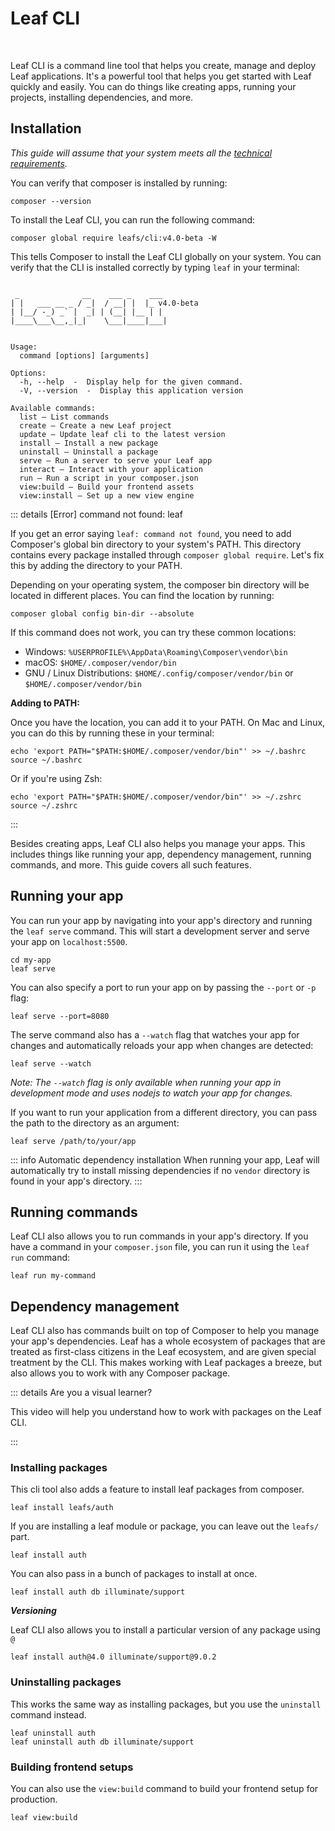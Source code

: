 # Leaf CLI

<!-- markdownlint-disable no-inline-html -->

<script setup>
import VideoModal from '@theme/components/shared/VideoModal.vue'
</script>

<p class="flex flex:start-all" style="gap:10px;">
  <img src="https://poser.pugx.org/leafs/cli/v/stable" class="m:0" alt="">
  <img src="https://poser.pugx.org/leafs/cli/downloads" class="m:0" alt="">
</p>

Leaf CLI is a command line tool that helps you create, manage and deploy Leaf applications. It's a powerful tool that helps you get started with Leaf quickly and easily. You can do things like creating apps, running your projects, installing dependencies, and more.

## Installation

<VideoModal
  buttonText="CLI installation walkthrough"
  description="You can take a look at our leaf cli setup walkthrough on youtube."
  videoUrl="https://www.youtube.com/embed/jqkear8zue8"
/>

*This guide will assume that your system meets all the [technical requirements](/docs/#creating-a-new-app).*

You can verify that composer is installed by running:

```bash:no-line-numbers
composer --version
```

To install the Leaf CLI, you can run the following command:

```bash:no-line-numbers
composer global require leafs/cli:v4.0-beta -W
```

This tells Composer to install the Leaf CLI globally on your system. You can verify that the CLI is installed correctly by typing `leaf` in your terminal:

```bash:no-line-numbers

 _              __    ___ _    ___ 
| |   ___ __ _ / _|  / __| |  |_ v4.0-beta
| |__/ -_) _` |  _| | (__| |__ | | 
|____\___\__,_|_|    \___|____|___|                       
     

Usage:
  command [options] [arguments]

Options:
  -h, --help  -  Display help for the given command.
  -V, --version  -  Display this application version

Available commands:
  list — List commands
  create — Create a new Leaf project
  update — Update leaf cli to the latest version
  install — Install a new package
  uninstall — Uninstall a package
  serve — Run a server to serve your Leaf app
  interact — Interact with your application
  run — Run a script in your composer.json
  view:build — Build your frontend assets
  view:install — Set up a new view engine

```

::: details [Error] command not found: leaf

If you get an error saying `leaf: command not found`, you need to add Composer's global bin directory to your system's PATH. This directory contains every package installed through `composer global require`. Let's fix this by adding the directory to your PATH.

Depending on your operating system, the composer bin directory will be located in different places. You can find the location by running:

```bash:no-line-numbers
composer global config bin-dir --absolute
```

If this command does not work, you can try these common locations:

- Windows: `%USERPROFILE%\AppData\Roaming\Composer\vendor\bin`
- macOS: `$HOME/.composer/vendor/bin`
- GNU / Linux Distributions: `$HOME/.config/composer/vendor/bin` or `$HOME/.composer/vendor/bin`

**Adding to PATH:**

Once you have the location, you can add it to your PATH. On Mac and Linux, you can do this by running these in your terminal:

```bash:no-line-numbers
echo 'export PATH="$PATH:$HOME/.composer/vendor/bin"' >> ~/.bashrc
source ~/.bashrc
```

Or if you're using Zsh:

```bash:no-line-numbers
echo 'export PATH="$PATH:$HOME/.composer/vendor/bin"' >> ~/.zshrc
source ~/.zshrc
```

:::

Besides creating apps, Leaf CLI also helps you manage your apps. This includes things like running your app, dependency management, running commands, and more. This guide covers all such features.

## Running your app

You can run your app by navigating into your app's directory and running the `leaf serve` command. This will start a development server and serve your app on `localhost:5500`.

```bash:no-line-numbers
cd my-app
leaf serve
```

You can also specify a port to run your app on by passing the `--port` or `-p` flag:

```bash:no-line-numbers
leaf serve --port=8080
```

The serve command also has a `--watch` flag that watches your app for changes and automatically reloads your app when changes are detected:

```bash:no-line-numbers
leaf serve --watch
```

*Note: The `--watch` flag is only available when running your app in development mode and uses nodejs to watch your app for changes.*

If you want to run your application from a different directory, you can pass the path to the directory as an argument:

```bash:no-line-numbers
leaf serve /path/to/your/app
```

::: info Automatic dependency installation
When running your app, Leaf will automatically try to install missing dependencies if no `vendor` directory is found in your app's directory.
:::

## Running commands

Leaf CLI also allows you to run commands in your app's directory. If you have a command in your `composer.json` file, you can run it using the `leaf run` command:

```bash:no-line-numbers
leaf run my-command
```

## Dependency management

Leaf CLI also has commands built on top of Composer to help you manage your app's dependencies. Leaf has a whole ecosystem of packages that are treated as first-class citizens in the Leaf ecosystem, and are given special treatment by the CLI. This makes working with Leaf packages a breeze, but also allows you to work with any Composer package.

::: details Are you a visual learner?

This video will help you understand how to work with packages on the Leaf CLI.

<VideoModal
  subject="Working with packages on the Leaf CLI"
  description="Working with packages and the leaf cli"
  videoUrl="https://www.youtube.com/embed/K9jSl_xpr48"
/>

:::

### Installing packages

This cli tool also adds a feature to install leaf packages from composer.

```bash:no-line-numbers
leaf install leafs/auth
```

If you are installing a leaf module or package, you can leave out the `leafs/` part.

```bash:no-line-numbers
leaf install auth
```

You can also pass in a bunch of packages to install at once.

```bash:no-line-numbers
leaf install auth db illuminate/support
```

***Versioning***

Leaf CLI also allows you to install a particular version of any package using `@`

```bash:no-line-numbers
leaf install auth@4.0 illuminate/support@9.0.2
```

### Uninstalling packages

This works the same way as installing packages, but you use the `uninstall` command instead.

```bash:no-line-numbers
leaf uninstall auth
leaf uninstall auth db illuminate/support
```

<!-- ## View commands

Leaf CLI also allows you to create and interact with frontend setups using the `view` commands. You can scaffold frontend setups like React, Vue, templating engines, build tools, and more.

### Scaffolding views

Leaf CLI ships with a `view:install` command that allows you to set up React, Vue, and templating engines like Blade and BareUI. You can use the `--react`, `--vue`, `--blade`, and `--svelte` options to scaffold your frontend setup.

```bash:no-line-numbers
leaf view:install --react
```

You can also use the `--vite` and `--tailwind` options to scaffold Vite and Tailwind respectively. -->

### Building frontend setups

You can also use the `view:build` command to build your frontend setup for production.

```bash:no-line-numbers
leaf view:build
```
